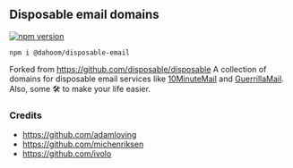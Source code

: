 ## Disposable email domains

[![npm version](https://badge.fury.io/js/@dahoom%2Fdisposable-email.svg)](https://badge.fury.io/js/@dahoom%2Fdisposable-email)

```
npm i @dahoom/disposable-email
```

Forked from https://github.com/disposable/disposable
A collection of domains for disposable email services like [10MinuteMail](http://10minutemail.com) and [GuerrillaMail](https://www.guerrillamail.com). Also, some 🛠 to make your life easier.

### Credits

-	https://github.com/adamloving
-	https://github.com/michenriksen
-	https://github.com/ivolo
